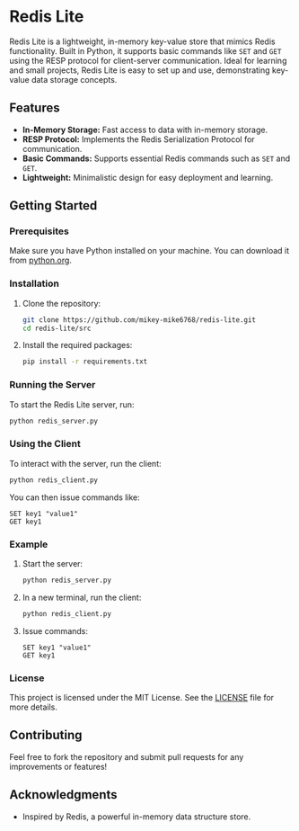 # Redis Lite

Redis Lite is a lightweight, in-memory key-value store that mimics Redis functionality. Built in Python, it supports basic commands like `SET` and `GET` using the RESP protocol for client-server communication. Ideal for learning and small projects, Redis Lite is easy to set up and use, demonstrating key-value data storage concepts.

## Features

- **In-Memory Storage:** Fast access to data with in-memory storage.
- **RESP Protocol:** Implements the Redis Serialization Protocol for communication.
- **Basic Commands:** Supports essential Redis commands such as `SET` and `GET`.
- **Lightweight:** Minimalistic design for easy deployment and learning.

## Getting Started

### Prerequisites

Make sure you have Python installed on your machine. You can download it from [python.org](https://www.python.org/).

### Installation

1. Clone the repository:
   ```bash
   git clone https://github.com/mikey-mike6768/redis-lite.git
   cd redis-lite/src
   ```

2. Install the required packages:
   ```bash
   pip install -r requirements.txt
   ```

### Running the Server

To start the Redis Lite server, run:
```bash
python redis_server.py
```

### Using the Client

To interact with the server, run the client:
```bash
python redis_client.py
```

You can then issue commands like:
```
SET key1 "value1"
GET key1
```

### Example

1. Start the server:
   ```bash
   python redis_server.py
   ```

2. In a new terminal, run the client:
   ```bash
   python redis_client.py
   ```

3. Issue commands:
   ```
   SET key1 "value1"
   GET key1
   ```

### License

This project is licensed under the MIT License. See the [LICENSE](LICENSE) file for more details.

## Contributing

Feel free to fork the repository and submit pull requests for any improvements or features!

## Acknowledgments

- Inspired by Redis, a powerful in-memory data structure store.
